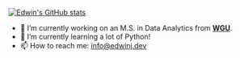 [![Edwin's GitHub stats](https://github-readme-stats.vercel.app/api?username=ejm201)](https://github.com/anuraghazra/github-readme-stats)

- 🔭 I’m currently working on an M.S. in Data Analytics from **[WGU](https://www.wgu.edu/)**.
- 🌱 I’m currently learning a lot of Python!
- 📫 How to reach me: <info@edwinj.dev>

